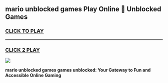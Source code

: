 
## mario unblocked games Play Online 👋 Unblocked Games
<h3>
<a href="https://premium.freeplayer.one?title=mario_unblocked_games&ref=19F">CLICK TO PLAY</a></h3>
<hr>

<h3>
<a href="https://premium.freeplayer.one?title=mario_unblocked_games&ref=19F">CLICK 2 PLAY</a>
  
</h3>

<a href="https://premium.freeplayer.one?title=mario_unblocked_games&ref=19F"><img src="https://clearcache.store/games.png"></a>


**mario unblocked games games unblocked: Your Gateway to Fun and Accessible Online Gaming**
